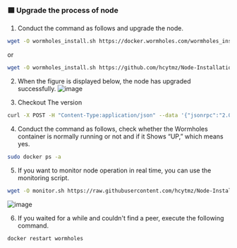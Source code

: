 ### :green_square: Upgrade the process of node
1.  Conduct the command as follows and upgrade the node.
```bash
wget -O wormholes_install.sh https://docker.wormholes.com/wormholes_install.sh && sudo bash wormholes_install.sh
```
or
```bash
wget -O wormholes_install.sh https://github.com/hcytmz/Node-Installation-Guides/blob/main/Wormholes/wormholes_install.sh && sudo bash wormholes_install.sh
```
2.  When the figure is displayed below, the node has upgraded successfully.
![image](https://user-images.githubusercontent.com/35812219/212500761-cc29935d-5022-4367-8d87-2bfae8932bfc.png)

3.  Checkout The version
```bash
curl -X POST -H "Content-Type:application/json" --data '{"jsonrpc":"2.0","method":"eth_version","id":64}' http://127.0.0.1:8545
```

4.  Conduct the command as follows, check whether the Wormholes container is normally running or not and if it Shows “UP,” which means yes.
```bash
sudo docker ps -a
```
5.  If you want to monitor node operation in real time, you can use the monitoring script.
```bash
wget -O monitor.sh https://raw.githubusercontent.com/hcytmz/Node-Installation-Guides/main/Wormholes/monitor.sh && sudo bash monitor.sh
```
![image](https://user-images.githubusercontent.com/35812219/212500614-f33a03eb-dccb-42ee-8932-5b4e1f849cca.png)

6.  If you waited for a while and couldn't find a peer, execute the following command.
```bash
docker restart wormholes
```
